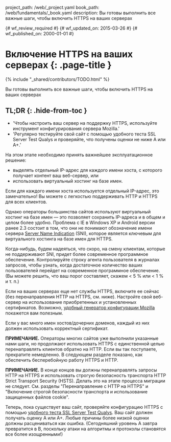 project_path: /web/_project.yaml
book_path: /web/fundamentals/_book.yaml
description: Вы готовы выполнить все важные шаги, чтобы включить HTTPS на ваших серверах

{# wf_review_required #}
{# wf_updated_on: 2015-03-26 #}
{# wf_published_on: 2000-01-01 #}

# Включение HTTPS на ваших серверах {: .page-title }

{% include "_shared/contributors/TODO.html" %}



Вы готовы выполнить все важные шаги, чтобы включить HTTPS на ваших серверах

## TL;DR {: .hide-from-toc }
- 'Чтобы настроить ваш сервер на поддержку HTTPS, используйте инструмент конфигурирования сервера Mozilla.'
- 'Регулярно тестируйте свой сайт с помощью удобного теста SSL Server Test Qualys и проверяйте, что получены оценки не ниже A или A+.'



На этом этапе необходимо принять важнейшее эксплуатационное решение:

* выделять отдельный IP-адрес для каждого имени хоста, 
с которого получает контент ваш веб-сервер, или
* использовать виртуальный хостинг на базе имен.

Если для каждого имени хоста используется отдельный IP-адрес, это замечательно! Вы можете
с легкостью поддерживать HTTP и HTTPS для всех клиентов.

Однако операторы большинства сайтов используют виртуальный хостинг на базе имен — это позволяет сохранить IP-адреса
и в общем и целом более удобно. Проблема с IE в
Windows XP и Android версии ранее 2.3 состоит в том, что они не понимают обозначение имени сервера [Server
Name Indication](https://en.wikipedia.org/wiki/Server_Name_Indication) (SNI),
которое является ключевым для виртуального хостинга на базе имен для HTTPS.

Когда-нибудь, будем надеяться, что скоро, на смену клиентам, которые не поддерживают SNI, придет
более современное программное обеспечение. Контролируйте строку агента пользователя в журналах запросов, чтобы узнать,
когда достаточное количество ваших пользователей перейдет на современное программное обеспечение. (Вы можете
решить, что ваш порог составляет, скажем &lt; 5 % или &lt; 1 % и т. п.)

Если на ваших серверах еще нет службы HTTPS, включите ее сейчас
(без перенаправления HTTP на HTTPS, см. ниже). Настройте свой веб-сервер на использование
приобретенных и установленных сертификатов. Возможно, [удобный
генератор
конфигурации Mozilla](https://mozilla.github.io/server-side-tls/ssl-config-generator/)
покажется вам полезным.

Если у вас много имен хостов/дочерних доменов, каждый из них должен использовать корректный
сертификат.

**ПРИМЕЧАНИЕ.** Операторы многих сайтов уже выполнили указанные нами шаги, но
продолжают использовать HTTPS с единственной целью перенаправлять клиентов обратно на HTTP. Если вы
так поступаете, прекратите немедленно. В следующем разделе показано, как обеспечить бесперебойную работу
HTTPS и HTTP.

**ПРИМЕЧАНИЕ.** В конце концов вы должны перенаправлять запросы HTTP на HTTPS и использовать строгую безопасность транспорта HTTP Strict
Transport Security (HSTS). Делать это на этапе процесса миграции не следует.
См. разделы "Перенаправление с HTTP на HTTPS" и "Включение строгой безопасности транспорта и использование защищенных файлов cookie".

Теперь, пока существует ваш сайт, проверяйте конфигурацию HTTPS с помощью
[удобного теста SSL Server Test Qualys](https://www.ssllabs.com/ssltest/). Ваш сайт должен получать оценку
A или A+. Любые причины более низкой оценки должны расцениваться как ошибка.
(Сегодняшний уровень A завтра превратится в B, поскольку атаки на алгоритмы и протоколы
становятся все более изощренными!)

